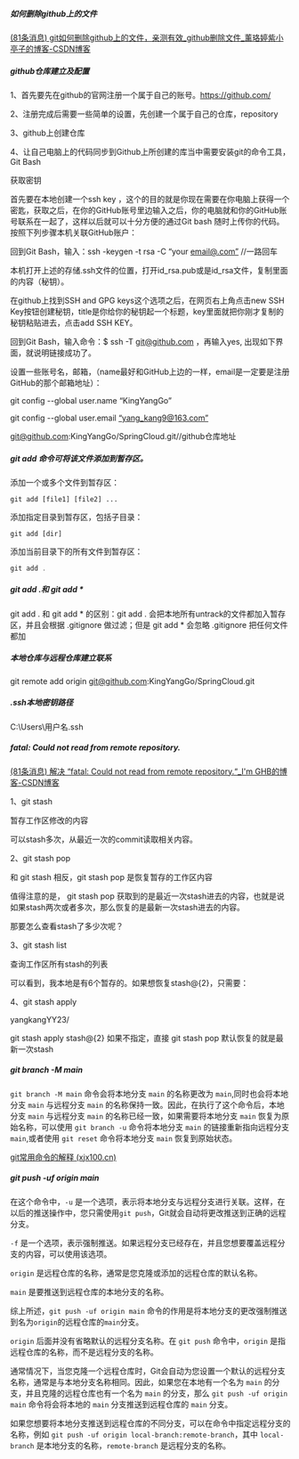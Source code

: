 ##### 如何删除github上的文件

[(81条消息) git如何删除github上的文件，亲测有效_github删除文件_薰珞婷紫小亭子的博客-CSDN博客](https://blog.csdn.net/weixin_41862755/article/details/127810043)

##### **github仓库建立及配置**

1、首先要先在github的官网注册一个属于自己的账号。https://github.com/

2、注册完成后需要一些简单的设置，先创建一个属于自己的仓库，repository

3、github上创建仓库

4、让自己电脑上的代码同步到Github上所创建的库当中需要安装git的命令工具，Git Bash

获取密钥

首先要在本地创建一个ssh key ，这个的目的就是你现在需要在你电脑上获得一个密匙，获取之后，在你的GitHub账号里边输入之后，你的电脑就和你的GitHub账号联系在一起了，这样以后就可以十分方便的通过Git bash 随时上传你的代码。按照下列步骤本机关联GitHub账户：

回到Git Bash，输入：ssh -keygen -t rsa -C “your [email@.com”](mailto:email@.com\”) //一路回车

本机打开上述的存储.ssh文件的位置，打开id_rsa.pub或是id_rsa文件，复制里面的内容（秘钥）。

在github上找到SSH and GPG keys这个选项之后，在网页右上角点击new SSH Key按钮创建秘钥，title是你给你的秘钥起一个标题，key里面就把你刚才复制的秘钥粘贴进去，点击add SSH KEY。

回到Git Bash，输入命令：$ ssh -T git@github.com ，再输入yes, 出现如下界面，就说明链接成功了。

设置一些账号名，邮箱，（name最好和GitHub上边的一样，email是一定要是注册GitHub的那个邮箱地址）：

git config --global user.name “KingYangGo”

git config --global user.email [“yang_kang9@163.com”](mailto:\“yang_kang9@163.com\”)

git@github.com:KingYangGo/SpringCloud.git//github仓库地址

##### **git add** 命令可将该文件添加到暂存区。

添加一个或多个文件到暂存区：

```
git add [file1] [file2] ...
```

添加指定目录到暂存区，包括子目录：

```
git add [dir]
```

添加当前目录下的所有文件到暂存区：

```java
git add .
```

##### git add .和 git add *

git add . 和 git add * 的区别：git add . 会把本地所有untrack的文件都加入暂存区，并且会根据 .gitignore 做过滤；但是 git add * 会忽略 .gitignore 把任何文件都加

##### 本地仓库与远程仓库建立联系

 git remote add origin git@github.com:KingYangGo/SpringCloud.git

##### .ssh本地密钥路径

C:\Users\用户名\.ssh

##### fatal: Could not read from remote repository.

[(81条消息) 解决 “fatal: Could not read from remote repository.“_I'm GHB的博客-CSDN博客](https://blog.csdn.net/weixin_40922744/article/details/107576748)

1、git stash

暂存工作区修改的内容

可以stash多次，从最近一次的commit读取相关内容。 

2、git stash pop

和 git stash 相反，git stash pop 是恢复暂存的工作区内容

值得注意的是， git stash pop 获取到的是最近一次stash进去的内容，也就是说如果stash两次或者多次，那么恢复的是最新一次stash进去的内容。

那要怎么查看stash了多少次呢？

3、git stash list

查询工作区所有stash的列表

可以看到，我本地是有6个暂存的。如果想恢复stash@{2}，只需要：

4、git stash apply

yangkangYY23/

git stash apply stash@{2}
如果不指定，直接 git stash pop 默认恢复的就是最新一次stash

##### git branch -M main

`git branch -M main` 命令会将本地分支 `main` 的名称更改为 `main`,同时也会将本地分支 `main` 与远程分支 `main` 的名称保持一致。因此，在执行了这个命令后，本地分支 `main` 与远程分支 `main` 的名称已经一致，如果需要将本地分支 `main` 恢复为原始名称，可以使用 `git branch -u` 命令将本地分支 `main` 的链接重新指向远程分支 `main`,或者使用 `git reset` 命令将本地分支 `main` 恢复到原始状态。

[git常用命令的解释 (xjx100.cn)](https://www.xjx100.cn/news/176762.html?action=onClick)

##### git push -uf origin main

在这个命令中，`-u` 是一个选项，表示将本地分支与远程分支进行关联。这样，在以后的推送操作中，您只需使用`git push`，Git就会自动将更改推送到正确的远程分支。

`-f` 是一个选项，表示强制推送。如果远程分支已经存在，并且您想要覆盖远程分支的内容，可以使用该选项。

`origin` 是远程仓库的名称，通常是您克隆或添加的远程仓库的默认名称。

`main` 是要推送到远程仓库的本地分支的名称。

综上所述，`git push -uf origin main` 命令的作用是将本地分支的更改强制推送到名为`origin`的远程仓库的`main`分支。

`origin` 后面并没有省略默认的远程分支名称。在 `git push` 命令中，`origin` 是指远程仓库的名称，而不是远程分支的名称。

通常情况下，当您克隆一个远程仓库时，Git会自动为您设置一个默认的远程分支名称，通常是与本地分支名称相同。因此，如果您在本地有一个名为 `main` 的分支，并且克隆的远程仓库也有一个名为 `main` 的分支，那么 `git push -uf origin main` 命令将会将本地的 `main` 分支推送到远程仓库的 `main` 分支。

如果您想要将本地分支推送到远程仓库的不同分支，可以在命令中指定远程分支的名称，例如 `git push -uf origin local-branch:remote-branch`，其中 `local-branch` 是本地分支的名称，`remote-branch` 是远程分支的名称。